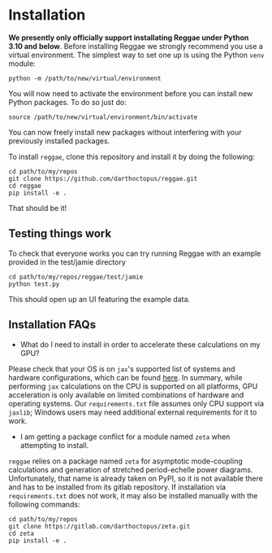 # Installation

**We presently only officially support installating Reggae under Python 3.10 and below**. Before installing Reggae we strongly recommend you use a virtual environment. The simplest way to set one up is using the Python `venv` module:
```
python -m /path/to/new/virtual/environment
``` 
You will now need to activate the environment before you can install new Python packages. To do so just do:
```
source /path/to/new/virtual/environment/bin/activate
```
You can now freely install new packages without interfering with your previously installed packages.

To install `reggae`, clone this repository and install it by doing the following:
```
cd path/to/my/repos
git clone https://github.com/darthoctopus/reggae.git
cd reggae
pip install -e .
```
That should be it!

## Testing things work

To check that everyone works you can try running Reggae with an example provided in the test/jamie directory
```
cd path/to/my/repos/reggae/test/jamie
python test.py
```
This should open up an UI featuring the example data.

## Installation FAQs

- What do I need to install in order to accelerate these calculations on my GPU?

Please check that your OS is on `jax`'s supported list of systems and hardware configurations, which can be found [here](https://jax.readthedocs.io/en/latest/installation.html#supported-platforms). In summary, while performing `jax` calculations on the CPU is supported on all platforms, GPU acceleration is only available on limited combinations of hardware and operating systems. Our `requirements.txt` file assumes only CPU support via `jaxlib`; Windows users may need additional external requirements for it to work.

- I am getting a package conflict for a module named `zeta` when attempting to install.

`reggae` relies on a package named `zeta` for asymptotic mode-coupling calculations and generation of stretched period-echelle power diagrams. Unfortunately, that name is already taken on PyPI, so it is not available there and has to be installed from its gitlab repository. If installation via `requirements.txt` does not work, it may also be installed manually with the following commands:

```
cd path/to/my/repos
git clone https://gitlab.com/darthoctopus/zeta.git
cd zeta
pip install -e .
```
